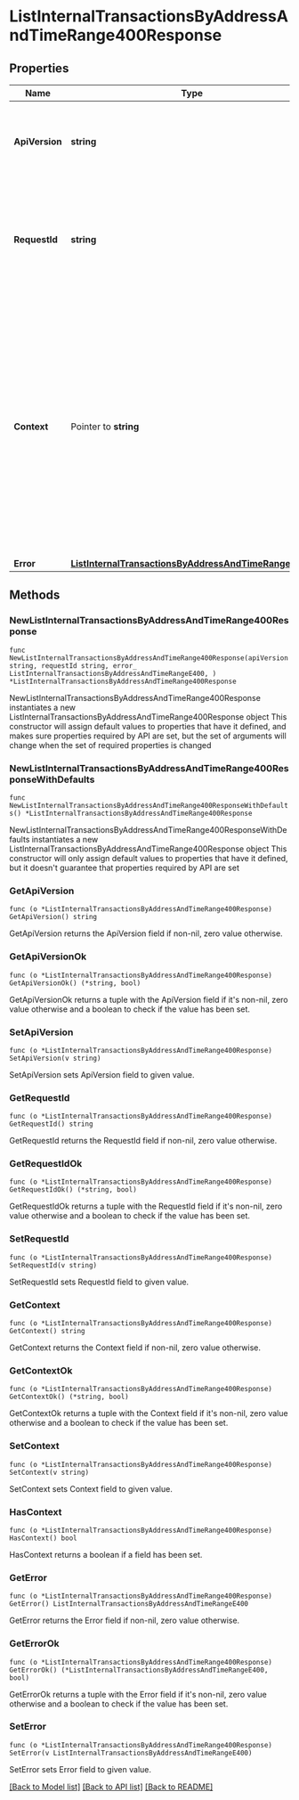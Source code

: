 # ListInternalTransactionsByAddressAndTimeRange400Response

## Properties

Name | Type | Description | Notes
------------ | ------------- | ------------- | -------------
**ApiVersion** | **string** | Specifies the version of the API that incorporates this endpoint. | 
**RequestId** | **string** | Defines the ID of the request. The &#x60;requestId&#x60; is generated by Crypto APIs and it&#39;s unique for every request. | 
**Context** | Pointer to **string** | In batch situations the user can use the context to correlate responses with requests. This property is present regardless of whether the response was successful or returned as an error. &#x60;context&#x60; is specified by the user. | [optional] 
**Error** | [**ListInternalTransactionsByAddressAndTimeRangeE400**](ListInternalTransactionsByAddressAndTimeRangeE400.md) |  | 

## Methods

### NewListInternalTransactionsByAddressAndTimeRange400Response

`func NewListInternalTransactionsByAddressAndTimeRange400Response(apiVersion string, requestId string, error_ ListInternalTransactionsByAddressAndTimeRangeE400, ) *ListInternalTransactionsByAddressAndTimeRange400Response`

NewListInternalTransactionsByAddressAndTimeRange400Response instantiates a new ListInternalTransactionsByAddressAndTimeRange400Response object
This constructor will assign default values to properties that have it defined,
and makes sure properties required by API are set, but the set of arguments
will change when the set of required properties is changed

### NewListInternalTransactionsByAddressAndTimeRange400ResponseWithDefaults

`func NewListInternalTransactionsByAddressAndTimeRange400ResponseWithDefaults() *ListInternalTransactionsByAddressAndTimeRange400Response`

NewListInternalTransactionsByAddressAndTimeRange400ResponseWithDefaults instantiates a new ListInternalTransactionsByAddressAndTimeRange400Response object
This constructor will only assign default values to properties that have it defined,
but it doesn't guarantee that properties required by API are set

### GetApiVersion

`func (o *ListInternalTransactionsByAddressAndTimeRange400Response) GetApiVersion() string`

GetApiVersion returns the ApiVersion field if non-nil, zero value otherwise.

### GetApiVersionOk

`func (o *ListInternalTransactionsByAddressAndTimeRange400Response) GetApiVersionOk() (*string, bool)`

GetApiVersionOk returns a tuple with the ApiVersion field if it's non-nil, zero value otherwise
and a boolean to check if the value has been set.

### SetApiVersion

`func (o *ListInternalTransactionsByAddressAndTimeRange400Response) SetApiVersion(v string)`

SetApiVersion sets ApiVersion field to given value.


### GetRequestId

`func (o *ListInternalTransactionsByAddressAndTimeRange400Response) GetRequestId() string`

GetRequestId returns the RequestId field if non-nil, zero value otherwise.

### GetRequestIdOk

`func (o *ListInternalTransactionsByAddressAndTimeRange400Response) GetRequestIdOk() (*string, bool)`

GetRequestIdOk returns a tuple with the RequestId field if it's non-nil, zero value otherwise
and a boolean to check if the value has been set.

### SetRequestId

`func (o *ListInternalTransactionsByAddressAndTimeRange400Response) SetRequestId(v string)`

SetRequestId sets RequestId field to given value.


### GetContext

`func (o *ListInternalTransactionsByAddressAndTimeRange400Response) GetContext() string`

GetContext returns the Context field if non-nil, zero value otherwise.

### GetContextOk

`func (o *ListInternalTransactionsByAddressAndTimeRange400Response) GetContextOk() (*string, bool)`

GetContextOk returns a tuple with the Context field if it's non-nil, zero value otherwise
and a boolean to check if the value has been set.

### SetContext

`func (o *ListInternalTransactionsByAddressAndTimeRange400Response) SetContext(v string)`

SetContext sets Context field to given value.

### HasContext

`func (o *ListInternalTransactionsByAddressAndTimeRange400Response) HasContext() bool`

HasContext returns a boolean if a field has been set.

### GetError

`func (o *ListInternalTransactionsByAddressAndTimeRange400Response) GetError() ListInternalTransactionsByAddressAndTimeRangeE400`

GetError returns the Error field if non-nil, zero value otherwise.

### GetErrorOk

`func (o *ListInternalTransactionsByAddressAndTimeRange400Response) GetErrorOk() (*ListInternalTransactionsByAddressAndTimeRangeE400, bool)`

GetErrorOk returns a tuple with the Error field if it's non-nil, zero value otherwise
and a boolean to check if the value has been set.

### SetError

`func (o *ListInternalTransactionsByAddressAndTimeRange400Response) SetError(v ListInternalTransactionsByAddressAndTimeRangeE400)`

SetError sets Error field to given value.



[[Back to Model list]](../README.md#documentation-for-models) [[Back to API list]](../README.md#documentation-for-api-endpoints) [[Back to README]](../README.md)


